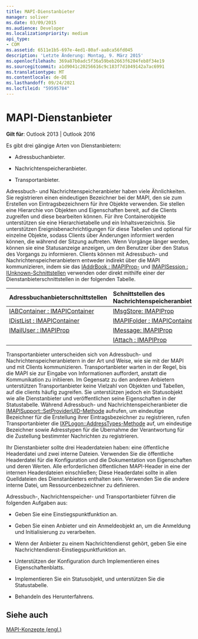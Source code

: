 ```yaml
---
title: MAPI-Dienstanbieter
manager: soliver
ms.date: 03/09/2015
ms.audience: Developer
ms.localizationpriority: medium
api_type:
- COM
ms.assetid: 6511e1b5-697e-4ed1-80af-aa8ca56fd045
description: 'Letzte Änderung: Montag, 9. März 2015'
ms.openlocfilehash: 369a87b0adc5f36a59beb2663f6204feb8f34e19
ms.sourcegitcommit: a1d9041c20256616c9c183f7d1049142a7ac6991
ms.translationtype: MT
ms.contentlocale: de-DE
ms.lasthandoff: 09/24/2021
ms.locfileid: "59595784"
---
```

# <a name="mapi-service-providers"></a>MAPI-Dienstanbieter

  
  
**Gilt für**: Outlook 2013 | Outlook 2016 
  
Es gibt drei gängige Arten von Dienstanbietern:
  
- Adressbuchanbieter.
    
- Nachrichtenspeicheranbieter.
    
- Transportanbieter.
    
Adressbuch- und Nachrichtenspeicheranbieter haben viele Ähnlichkeiten. Sie registrieren einen eindeutigen Bezeichner bei der MAPI, den sie zum Erstellen von Eintragsbezeichnern für ihre Objekte verwenden. Sie stellen eine Hierarchie von Objekten und Eigenschaften bereit, auf die Clients zugreifen und diese bearbeiten können. Für ihre Containerobjekte unterstützen sie eine Hierarchietabelle und ein Inhaltsverzeichnis. Sie unterstützen Ereignisbenachrichtigungen für diese Tabellen und optional für einzelne Objekte, sodass Clients über Änderungen informiert werden können, die während der Sitzung auftreten. Wenn Vorgänge länger werden, können sie eine Statusanzeige anzeigen, um den Benutzer über den Status des Vorgangs zu informieren. Clients können mit Adressbuch- und Nachrichtenspeicheranbietern entweder indirekt über die MAPI kommunizieren, indem sie das [IAddrBook : IMAPIProp-](iaddrbookimapiprop.md) und [IMAPISession : IUnknown-Schnittstellen](imapisessioniunknown.md) verwenden oder direkt mithilfe einer der Dienstanbieterschnittstellen in der folgenden Tabelle. 
  
|**Adressbuchanbieterschnittstellen**|**Schnittstellen des Nachrichtenspeicheranbieters**|
|:-----|:-----|
|[IABContainer : IMAPIContainer](iabcontainerimapicontainer.md) <br/> |[IMsgStore: IMAPIProp](imsgstoreimapiprop.md) <br/> |
|[IDistList : IMAPIContainer](idistlistimapicontainer.md) <br/> |[IMAPIFolder : IMAPIContainer](imapifolderimapicontainer.md) <br/> |
|[IMailUser : IMAPIProp](imailuserimapiprop.md) <br/> |[IMessage: IMAPIProp](imessageimapiprop.md) <br/> |
| <br/> |[IAttach : IMAPIProp](iattachimapiprop.md) <br/> |
   
Transportanbieter unterscheiden sich von Adressbuch- und Nachrichtenspeicheranbietern in der Art und Weise, wie sie mit der MAPI und mit Clients kommunizieren. Transportanbieter warten in der Regel, bis die MAPI sie zur Eingabe von Informationen auffordert, anstatt die Kommunikation zu initiieren. Im Gegensatz zu den anderen Anbietern unterstützen Transportanbieter keine Vielzahl von Objekten und Tabellen, auf die clients häufig zugreifen. Sie unterstützen jedoch ein Statusobjekt wie alle Dienstanbieter und veröffentlichen seine Eigenschaften in der Statustabelle. Während Adressbuch- und Nachrichtenspeicheranbieter die [IMAPISupport::SetProviderUID-Methode](imapisupport-setprovideruid.md) aufrufen, um eindeutige Bezeichner für die Erstellung ihrer Eintragsbezeichner zu registrieren, rufen Transportanbieter die [IXPLogon::AddressTypes-Methode](ixplogon-addresstypes.md) auf, um eindeutige Bezeichner sowie Adresstypen für die Übernahme der Verantwortung für die Zustellung bestimmter Nachrichten zu registrieren. 
  
Ihr Dienstanbieter sollte drei Headerdateien haben: eine öffentliche Headerdatei und zwei interne Dateien. Verwenden Sie die öffentliche Headerdatei für die Konfiguration und die Dokumentation von Eigenschaften und deren Werten. Alle erforderlichen öffentlichen MAPI-Header in eine der internen Headerdateien einschließen; Diese Headerdatei sollte in allen Quelldateien des Dienstanbieters enthalten sein. Verwenden Sie die andere interne Datei, um Ressourcenbezeichner zu definieren.
  
Adressbuch-, Nachrichtenspeicher- und Transportanbieter führen die folgenden Aufgaben aus:
  
- Geben Sie eine Einstiegspunktfunktion an. 
    
- Geben Sie einen Anbieter und ein Anmeldeobjekt an, um die Anmeldung und Initialisierung zu verarbeiten. 
    
- Wenn der Anbieter zu einem Nachrichtendienst gehört, geben Sie eine Nachrichtendienst-Einstiegspunktfunktion an. 
    
- Unterstützen der Konfiguration durch Implementieren eines Eigenschaftenblatts.
    
- Implementieren Sie ein Statusobjekt, und unterstützen Sie die Statustabelle. 
    
- Behandeln des Herunterfahrens.
    
## <a name="see-also"></a>Siehe auch



[MAPI-Konzepte (engl.)](mapi-concepts.md)

